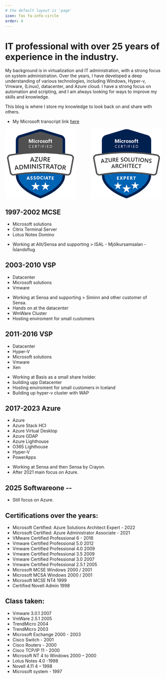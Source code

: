 ```yaml
---
# the default layout is 'page'
icon: fas fa-info-circle
order: 4
---
```


# IT professional with over 25 years of experience in the industry. 

My background is in virtualization and IT administration, with a strong focus on system administration. Over the years, I have developed a deep understanding of various technologies, including Windows, Hyper-v, Vmware, (Linux), datacenter, and Azure cloud. I have a strong focus on automation and scripting, and I am always looking for ways to improve my skills and knowledge.

This blog is where I store my knowledge to look back on and share with others.

* My Microsoft transcript link [here](https://learn.microsoft.com/en-us/users/lubenz007/transcript/v25q3ipzxz65rjr?tab=credentials-tab&source=docs)

<div style="display: flex; justify-content: space-between;">
  <img src="/assets/img/blog/azure-administrator-associate.png" alt="Azure Administrator Associate" style="width: 45%;">
  <img src="/assets/img/blog/azure-solutions-architect-expert.png" alt="Azure Solutions Architect Expert" style="width: 45%;">
</div>


## 1997-2002 MCSE
* Microsoft solutions
* Citrix Terminal Server
* Lotus Notes Domino
- Working at Alit/Sensa and supporting > ISAL - Mjólkursamsalan - Íslandsflug

## 2003-2010 VSP
* Datacenter
* Microsoft solutions
* Vmware
- Working at Sensa and supporting > Siminn and other customer of Sensa.
- Hands on at the datacenter
- WmWare Cluster
- Hosting enviroment for small customers

## 2011-2016 VSP
* Datacenter
* Hyper-V
* Microsoft solutions
* Vmware
* Xen
- Working at Basis as a small share holder.
- building upp Datacenter
- Hosting enviroment for small customers in Iceland
- Building up hyper-v cluster with WAP

## 2017-2023 Azure
* Azure
* Azure Stack HCI
* Azure Virtual Desktop
* Azure GDAP
* Azure Lighthouse
* O365 Lighthouse
* Hyper-V
* PowerApps
- Working at Sensa and then Sensa by Crayon.
- After 2021 main focus on Azure.

## 2025 Softwareone --
* Still focus on Azure.

## Certifications over the years:
* Microsoft Certified: Azure Solutions Architect Expert - 2022
* Microsoft Certified: Azure Administrator Associate - 2021
* VMware Certified Professional 6 - 2016
* Vmware Certified Professional 5.0 2012
* Vmware Certified Professional 4.0 2009
* Vmware Certified Professional 3.5 2009
* Vmware Certified Professional 3.0 2007
* Vmware Certified Professional 2.5.1 2005
* Microsoft MCSE Windows 2000 / 2001
* Microsoft MCSA Windows 2000 / 2001 
* Microsoft MCSE  NT4  1999
* Certified Novell Admin 1998

## Class taken:
* Vmware 3.0.1 2007
* VmWare 2.5.1 2005
* TrendMicro 2004
* TrendMicro 2003
* Microsoft Exchange 2000 - 2003
* Cisco Switch - 2001
* Cisco Routers - 2000
* Cisco TCP/IP 11 - 2000
* Microsoft NT 4 to Windows 2000 – 2000
* Lotus Notes 4.0 -1998
* Novell 4.11 4 – 1998
* Microsoft system - 1997
